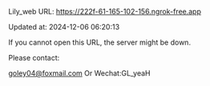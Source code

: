 Lily_web URL: https://222f-61-165-102-156.ngrok-free.app

Updated at: 2024-12-06 06:20:13

If you cannot open this URL, the server might be down.

Please contact: 

goley04@foxmail.com Or Wechat:GL_yeaH